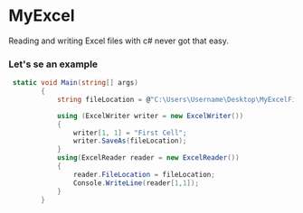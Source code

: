 # MyExcel
Reading and writing Excel files with c# never got that easy.

### Let's se an example

```c#
 static void Main(string[] args)
        {
            string fileLocation = @"C:\Users\Username\Desktop\MyExcelFile.xlsx";

            using (ExcelWriter writer = new ExcelWriter())
            {
                writer[1, 1] = "First Cell";
                writer.SaveAs(fileLocation);
            }
            using(ExcelReader reader = new ExcelReader())
            {
                reader.FileLocation = fileLocation;
                Console.WriteLine(reader[1,1]);
            }
        }
```